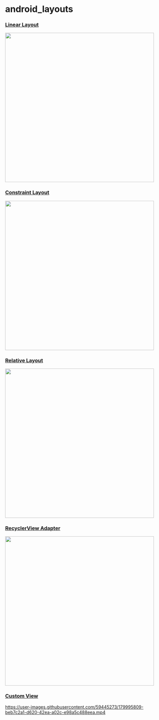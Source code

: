 # android_layouts

### [Linear Layout](layouts/src/main/res/layout/layout_linear.xml)

<img src="https://user-images.githubusercontent.com/59445273/179497336-22984151-2a21-4ccc-a755-d2a609433aef.png" height="480">

### [Constraint Layout](layouts/src/main/res/layout/layout_constraint.xml)

<img src="https://user-images.githubusercontent.com/59445273/179506501-cd94e9d4-38c3-44d3-a796-0b6190a2515b.png" height="480">

### [Relative Layout](layouts/src/main/res/layout/layout_relative.xml)

<img src="https://user-images.githubusercontent.com/59445273/179512859-23857b33-37e1-44a7-9bf6-89cd4871ad16.png" height="480">

### [RecyclerView Adapter](layouts/src/main/java/com/example/layouts/UserAdapter.kt)

<img src="https://user-images.githubusercontent.com/59445273/179693402-f292534f-0c95-44ed-ac49-fb610354cb52.png" height="480">

### [Custom View](custom_view/src/main/java/com/example/custom_view/MyCustomView.kt)

https://user-images.githubusercontent.com/59445273/179995809-beb7c2a1-d620-42ea-a02c-e98a5c488eea.mp4


